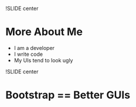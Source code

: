 !SLIDE center
# More About Me
* I am a developer
* I write code
* My UIs tend to look ugly

!SLIDE center
# Bootstrap == Better GUIs

